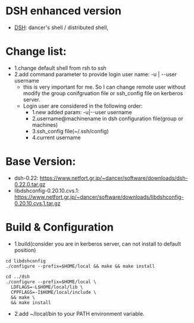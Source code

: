 # DSH enhanced version
 - [DSH](https://www.netfort.gr.jp/~dancer/software/dsh.html.en): dancer's shell / distributed shell, 

# Change list:
 - 1.change default shell from rsh to ssh
 - 2.add command parameter to provide login user name: -u | --user username 
   - this is very important for me. So I can change remote user without modify the group conifgruation file or ssh_config file on kerberos server. 
   - Login user are considered in the following order:
     - 1.new added param: -u|--user username
     - 2.username@machinename in dsh configuration file(group or machines)
     - 3.ssh_config file(~/.ssh/config)
     - 4.current username

# Base Version:
 - dsh-0.22: https://www.netfort.gr.jp/~dancer/software/downloads/dsh-0.22.0.tar.gz
 - libdshconfig-0.20.10.cvs.1: https://www.netfort.gr.jp/~dancer/software/downloads/libdshconfig-0.20.10.cvs.1.tar.gz
 
# Build & Configuration

 - 1.build(consider you are in kerberos server, can not install to default position)
```
cd libdshconfig
./configure --prefix=$HOME/local && make && make install

cd ../dsh
./configure --prefix=$HOME/local \
  LDFLAGS=-L$HOME/local/lib \
  CPPFLAGS=-I$HOME/local/include \
  && make \
  && make install
```
 - 2.add ~/local/bin to your PATH environment variable.


 
 
